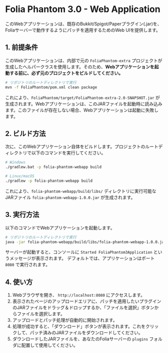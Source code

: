 # Folia Phantom 3.0 - Web Application

このWebアプリケーションは、既存のBukkit/Spigot/Paperプラグイン(.jar)を、Foliaサーバーで動作するようにパッチを適用するためのWeb UIを提供します。

## 1. 前提条件

このWebアプリケーションは、内部で元の `FoliaPhantom-extra` プロジェクトが生成したヘルパークラスを使用します。そのため、**Webアプリケーションを起動する前に、必ず元のプロジェクトをビルドしてください。**

```bash
# リポジトリのルートディレクトリで実行
mvn -f FoliaPhantom/pom.xml clean package
```

これにより、`FoliaPhantom/target/FoliaPhantom-extra-2.0-SNAPSHOT.jar` が生成されます。Webアプリケーションは、このJARファイルを起動時に読み込みます。このファイルが存在しない場合、Webアプリケーションは起動に失敗します。

## 2. ビルド方法

次に、このWebアプリケーション自体をビルドします。プロジェクトのルートディレクトリで以下のコマンドを実行してください。

```bash
# Windows
./gradlew.bat -p folia-phantom-webapp build

# Linux/macOS
./gradlew -p folia-phantom-webapp build
```

これにより、`folia-phantom-webapp/build/libs/` ディレクトリに実行可能なJARファイル `folia-phantom-webapp-1.0.0.jar` が生成されます。

## 3. 実行方法

以下のコマンドでWebアプリケーションを起動します。

```bash
# リポジトリのルートディレクトリで実行
java -jar folia-phantom-webapp/build/libs/folia-phantom-webapp-1.0.0.jar
```

サーバーが起動すると、コンソールに `Started FoliaPhantom3Application` というメッセージが表示されます。
デフォルトでは、アプリケーションはポート `8080` で実行されます。

## 4. 使い方

1.  Webブラウザを開き、 `http://localhost:8080` にアクセスします。
2.  表示されたページのアップロードエリアに、パッチを適用したいプラグインのJARファイルをドラッグ＆ドロップするか、「ファイルを選択」ボタンからファイルを選択します。
3.  アップロードとパッチ処理が自動的に開始されます。
4.  処理が成功すると、「ダウンロード」ボタンが表示されます。これをクリックして、パッチ済みのJARファイルをダウンロードしてください。
5.  ダウンロードしたJARファイルを、あなたのFoliaサーバーの `plugins` フォルダに配置して使用してください。
